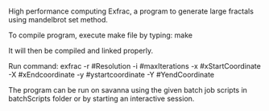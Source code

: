 # 
High performance computing
Exfrac, a program to generate large fractals using mandelbrot set method. 

To compile program, execute make file by typing: make

It will then be compiled and linked properly.

Run command:
exfrac -r #Resolution -i #maxIterations -x #xStartCoordinate -X #xEndcoordinate -y #ystartcoordinate -Y #YendCoordinate

The program can be run on savanna using the given batch job scripts in batchScripts folder or by starting an interactive session.
